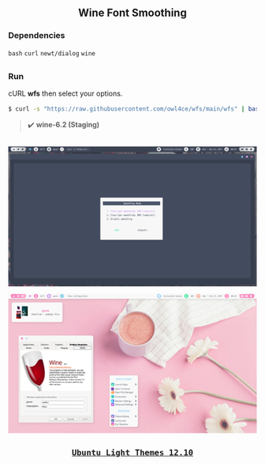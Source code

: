 <h2 align="center">Wine Font Smoothing</h2>

### Dependencies <img alt="" align="right" src="https://badges.pufler.dev/visits/owl4ce/wfs?style=flat-square&label=&color=fa74b2&logo=GitHub&logoColor=white&labelColor=373e4d"/>
`bash` `curl` `newt/dialog` `wine`

##  
### Run
cURL **wfs** then select your options.

```bash
$ curl -s "https://raw.githubusercontent.com/owl4ce/wfs/main/wfs" | bash
```

> :heavy_check_mark: **wine-6.2 (Staging)**

##  

<p align="center"><img src="./screenshots/wfs.jpg" align="center"/></p>

<p align="center"><img src="./screenshots/screenshot.jpg" align="center"/></p>

##  

### <p align="center"><a href="https://www.deviantart.com/aerilius/art/Ubuntu-Light-Themes-12-10-327631977"><kbd>Ubuntu Light Themes 12.10</kbd></a></p>
